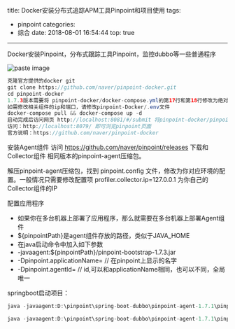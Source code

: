 title: Docker安装分布式追踪APM工具Pinpoint和项目使用
tags:
  - pinpoint
categories:
  - 综合
date: 2018-08-01 16:54:44
top: true
---
Docker安装Pinpoint，分布式跟踪工具Pinpoint，监控dubbo等一些普通程序
<!--more-->
![paste image](http://oisa91ton.bkt.clouddn.com/15331138864792jqdr7kk.png?imageslim)

```java
克隆官方提供的docker git
git clone https://github.com/naver/pinpoint-docker.git
cd pinpoint-docker
1.7.3版本需要将 pinpoint-docker/docker-compose.yml的第17行和第18行修改为绝对路径，否则会启动报错（docker 17.03版本测试）
如需修改相关组件的ip和端口，请修改pinpoint-Docker/.env文件
docker-compose pull && docker-compose up -d
启动完成后访问网页 http://localhost:8081/#/submit 将pinpoint-docker/pinpoint-flink/build/pinpoint-flink-job-{pinpoint-version}.jar 文件手动upload到flik组件中，上传的版本需要和pinpoint保持一致
访问：http://localhost:8079/ 即可浏览pinpoint页面
官方说明：https://github.com/naver/pinpoint-docker
```

安装Agent组件
 访问 https://github.com/naver/pinpoint/releases 下载和 Collector组件 相同版本的pinpoint-agent压缩包。

 解压pinpoint-agent压缩包，找到 pinpoint.config 文件，修改为你对应环境的配置。一般情况只需要修改配置项 profiler.collector.ip=127.0.0.1 为你自己的Collector组件的IP
 
配置应用程序
* 如果你在多台机器上部署了应用程序，那么就需要在多台机器上部署Agent组件
* ${pinpointPath}是agent组件存放的路径，类似于JAVA_HOME
* 在java启动命令中加入如下参数
* -javaagent:${pinpointPath}/pinpoint-bootstrap-1.7.3.jar
* -Dpinpoint.applicationName=  // 在pinpoint上显示的名字
* -Dpinpoint.agentId=               // id,可以和applicationName相同，也可以不同，全局唯一 
 
springboot启动项目：
```java
java -javaagent:D:\pinpoint\spring-boot-dubbo\pinpoint-agent-1.7.1\pinpoint-bootstrap-1.7.1.jar -Dpinpoint.agentId=ciwei-provider -Dpinpoint.applicationName=ciwei-provider -jar dubbo-provider-1.0-SNAPSHOT.jar

java -javaagent:D:\pinpoint\spring-boot-dubbo\pinpoint-agent-1.7.1\pinpoint-bootstrap-1.7.1.jar -Dpinpoint.agentId=ciwei-consumer -Dpinpoint.applicationName=ciwei-consumer -jar dubbo-consumer-1.0-SNAPSHOT.jar
```
